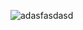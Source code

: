 ![adasfasdasd](https://user-images.githubusercontent.com/96563287/147811760-5415fba3-d3eb-4b59-848b-44425682e107.JPG)
